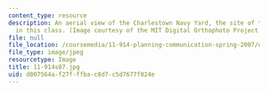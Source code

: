 ```yaml
---
content_type: resource
description: An aerial view of the Charlestown Navy Yard, the site of the final projects
  in this class. (Image courtesy of the MIT Digital Orthophoto Project.)
file: null
file_location: /coursemedia/11-914-planning-communication-spring-2007/d007564af27fffbac8d7c5d7677f024e_11-914s07.jpg
file_type: image/jpeg
resourcetype: Image
title: 11-914s07.jpg
uid: d007564a-f27f-ffba-c8d7-c5d7677f024e
---
```

